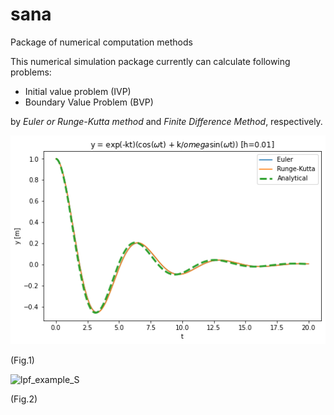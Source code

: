 # sana
Package of numerical computation methods


This numerical simulation package currently can calculate following problems:

- Initial value problem (IVP)
- Boundary Value Problem (BVP)

by *Euler or Runge-Kutta method* and *Finite Difference Method*, respectively.




![lpf_example_S](/figure/IVP.png)

(Fig.1)

![lpf_example_S](/images/BVP.png)

(Fig.2)



